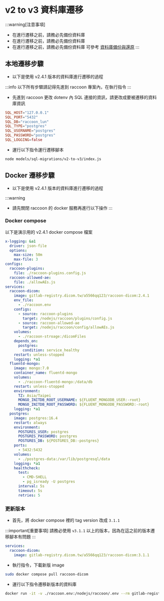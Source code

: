 <script>
    import { base } from "$app/paths";
    import CenterImage from "@raccoon-docs/core/src/components/CenterImage.svelte";

</script>

# v2 to v3 資料庫遷移

:::warning[注意事項]
- 在進行遷移之前，請務必先備份資料庫
- 在進行遷移之前，請務必先備份資料庫
- 在進行遷移之前，請務必先備份資料庫
可參考 [資料庫備份與還原](../developer/sql#資料庫備份與還原)
:::

## 本地遷移步驟

- 以下是使用 v2.4.1 版本的資料庫進行遷移的過程

:::info
以下所有步驟請記得先進到 raccoon 專案內，在執行指令
:::

- 先進到 raccoon 更改 dotenv 內 SQL 連接的資訊，請更改成要被遷移的資料庫資訊
```toml
SQL_HOST="127.0.0.1"
SQL_PORT="5432"
SQL_DB="raccoon_lun"
SQL_TYPE="postgres"
SQL_USERNAME="postgres"
SQL_PASSWORD="postgres"
SQL_LOGGING=false
```

- 運行以下指令運行遷移腳本
```bash
node models/sql-migrations/v2-to-v3/index.js 
```

<CenterImage 
    src="{base}/v2-to-v3-migration/exec-console.png"
    alt="exec console print"
    title="執行後的 console print"
/>

## Docker 遷移步驟

- 以下是使用 v2.4.1 版本的資料庫進行遷移的過程

:::warning
- 請先關閉 raccoon 的 docker 服務再進行以下操作
:::

### Docker compose
以下是演示用的 v2.4.1 docker compose 檔案

```yaml
x-logging: &a1
  driver: json-file
  options:
    max-size: 50m
    max-file: 3
configs:
  raccoon-plugins:
    file: ./raccoon-plugins.config.js
  raccoon-allowed-ae:
    file: ./allowAEs.js
services:
  raccoon-dicom:
    image: gitlab-registry.dicom.tw/a5566qq123/raccoon-dicom:2.4.1
    env_file:
      - ./raccoon.env
    configs:
      - source: raccoon-plugins
        target: /nodejs/raccoon/plugins/config.js
      - source: raccoon-allowed-ae
        target: /nodejs/raccoon/config/allowAEs.js
    volumes:
      - ./raccoon-stroage:/dicomFiles
    depends_on:
      postgres:
        condition: service_healthy
    restart: unless-stopped
    logging: *a1
  fluentd-mongo:
    image: mongo:7.0
    container_name: fluentd-mongo
    volumes:
      - ./raccoon-fluentd-mongo:/data/db
    restart: unless-stopped
    environment:
      TZ: Asia/Taipei
      MONGO_INITDB_ROOT_USERNAME: ${FLUENT_MONGODB_USER:-root}
      MONGO_INITDB_ROOT_PASSWORD: ${FLUENT_MONGODB_PASSWORD:-root}
    logging: *a1
  postgres:
    image: postgres:16.4
    restart: always
    environment:
      POSTGRES_USER: postgres
      POSTGRES_PASSWORD: postgres
      POSTGRES_DB: ${POSTGRES_DB:-postgres}
    ports:
      - 5432:5432
    volumes:
      - ./postgres-data:/var/lib/postgresql/data
    logging: *a1
    healthcheck:
      test:
        - CMD-SHELL
        - pg_isready -U postgres
      interval: 5s
      timeout: 5s
      retries: 5
```

### 更新版本
- 首先，將 docker compose 裡的 tag version 改成 `3.1.1`

:::important[重要事項]
請務必使用 `v3.1.1` 以上的版本，因為在這之前的版本遷移腳本有問題
:::

```yaml
services:
  raccoon-dicom:
    image: gitlab-registry.dicom.tw/a5566qq123/raccoon-dicom:3.1.1
```
- 執行指令，下載新版 image

```bash
sudo docker compose pull raccoon-dicom
```

- 運行以下指令遷移新版本的資料庫

```bash
docker run -it -v ./raccoon.env:/nodejs/raccoon/.env --rm gitlab-registry.dicom.tw/a5566qq123/raccoon-dicom:3.1.1 sh -c "node /nodejs/raccoon/models/sql-migrations/v2-to-v3/index.js"
```

